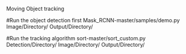 Moving Object tracking

#Run the object detection first
Mask_RCNN-master/samples/demo.py Image/Directory/ Output/Directory/

#Run the tracking algorithm
sort-master/sort_custom.py Detection/Directory/ Image/Directory/ Output/Directory/